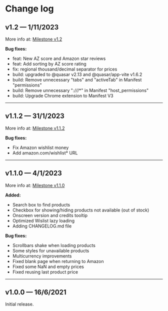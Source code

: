 # Change log

## v1.2 — 1/11/2023

More info at: [Milestone v1.2](https://github.com/AZ-Wish/bew/milestone/2)

**Bug fixes:**
 - feat: New AZ score and Amazon star reviews
 - feat: Add sorting by AZ score rating
 - fix: regional thousand/decimal separator for prices
 - build: upgraded to @quasar v2.13 and @quasar/app-vite v1.6.2
 - build: Remove unnecessary "tabs" and "activeTab" in Manifest "permissions"
 - build: Remove unnecessary "*://*/*" in Manifest "host_permissions"
 - build: Upgrade Chrome extension to Manifest V3

 ---

## v1.1.2 — 31/1/2023

More info at: [Milestone v1.1.2](https://github.com/AZ-Wish/bew/milestone/3)

**Bug fixes:**
 - Fix Amazon wishlist money
 - Add amazon.com/wishlist* URL

 ---
 
## v1.1.0 — 4/1/2023

More info at: [Milestone v1.1.0](https://github.com/AZ-Wish/bew/issues?q=is%3Aissue+milestone%3A%22Version+1.1)

**Added:**
- Search box to find products
- Checkbox for showing/hiding products not available (out of stock)
- Onscreen version and credits tooltip
- Optimized Wislist lazy loading
- Adding CHANGELOG.md file

**Bug fixes:**
- Scrollbars shake when loading products
- Some styles for unavailable products
- Multicurrency improvements
- Fixed blank page when returning to Amazon
- Fixed some NaN and empty prices
- Fixed reusing last product price

---

## v1.0.0 — 16/6/2021

Initial release.